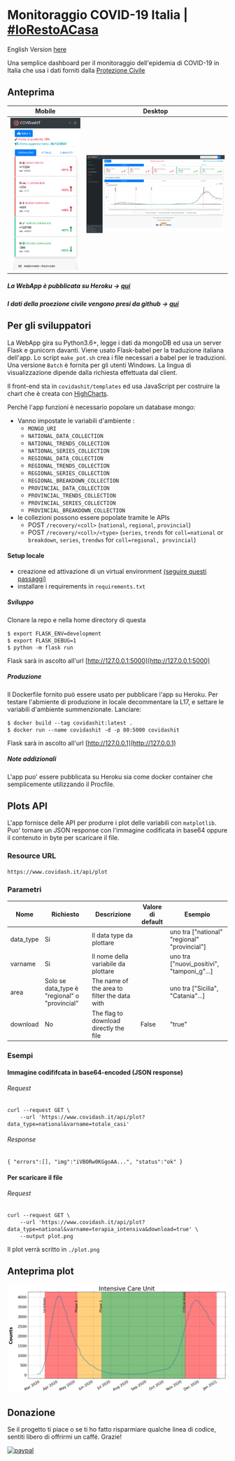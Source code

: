 # Monitoraggio COVID-19 Italia | [\#IoRestoACasa](https://twitter.com/hashtag/iorestoacasa)

English Version [here](https://github.com/fabriziomiano/covidashit/blob/master/README.md)

Una semplice dashboard per il monitoraggio dell'epidemia di COVID-19 in Italia
che usa i dati forniti dalla [Protezione Civile](https://github.com/pcm-dpc) 

## Anteprima

Mobile          |  Desktop
:-------------------------:|:-------------------------:
![alt_text](https://raw.githubusercontent.com/fabriziomiano/covidashit/main/previews/mobile_it.png) |  ![alt_text](https://raw.githubusercontent.com/fabriziomiano/covidashit/main/previews/preview_it.png)

##### La WebApp è pubblicata su Heroku &#8594; [qui](https://covidashit.herokuapp.com/)

##### I dati della proezione civile vengono presi da github &#8594; [qui](https://github.com/pcm-dpc/COVID-19/blob/master/dati-json/dpc-covid19-ita-andamento-nazionale.json)

## Per gli sviluppatori

La WebApp gira su Python3.6+, legge i dati da mongoDB ed usa un server 
Flask e gunicorn davanti.
Viene usato Flask-babel per la traduzione italiana dell'app. 
Lo script `make_pot.sh` crea i file necessari a babel per le traduzioni.
Una versione `Batch` è fornita per gli utenti Windows. 
La lingua di visualizzazione dipende dalla richiesta effettuata dal client.

Il front-end sta in `covidashit/templates` ed usa JavaScript per costruire la chart che è 
creata con [HighCharts](https://www.highcharts.com/). 

Perché l'app funzioni è necessario popolare un database mongo: 
 - Vanno impostate le variabili d'ambiente :
    * `MONGO_URI`
    * `NATIONAL_DATA_COLLECTION`
    * `NATIONAL_TRENDS_COLLECTION`
    * `NATIONAL_SERIES_COLLECTION`
    * `REGIONAL_DATA_COLLECTION`
    * `REGIONAL_TRENDS_COLLECTION`
    * `REGIONAL_SERIES_COLLECTION`
    * `REGIONAL_BREAKDOWN_COLLECTION`
    * `PROVINCIAL_DATA_COLLECTION`
    * `PROVINCIAL_TRENDS_COLLECTION`
    * `PROVINCIAL_SERIES_COLLECTION`
    * `PROVINCIAL_BREAKDOWN_COLLECTION`
 - le collezioni possono essere popolate tramite le APIs
    - POST `/recovery/<coll>` (`national`, `regional`, `provincial`)
    - POST `/recovery/<coll>/<type>` (`series`, `trends` for `coll=national` or `breakdown`, `series`, `trendws` for `coll=regional, provincial`)
    

#### Setup locale

* creazione ed attivazione di un virtual environment [(seguire questi passaggi)](https://packaging.python.org/guides/installing-using-pip-and-virtual-environments/)
* installare i requirements in `requirements.txt`

##### Sviluppo
Clonare la repo e nella home directory di questa
```
$ export FLASK_ENV=development
$ export FLASK_DEBUG=1
$ python -m flask run
```

Flask sarà in ascolto all'url [http://127.0.0.1:5000](http://127.0.0.1:5000)

##### Produzione
Il Dockerfile fornito può essere usato per pubblicare l'app su Heroku.
Per testare l'abmiente di produzione in locale decommentare la L17, e 
 settare le variabili d'ambiente summenzionate. Lanciare:
```
$ docker build --tag covidashit:latest . 
$ docker run --name covidashit -d -p 80:5000 covidashit
```
Flask sarà in ascolto all'url [http://127.0.0.1](http://127.0.0.1) 

##### Note addizionali

L'app puo' essere pubblicata su Heroku sia come docker container che semplicemente utilizzando il Procfile.


## Plots API

L'app fornisce delle API per produrre i plot delle variabili con `matplotlib`.
Puo' tornare un JSON response con l'immagine codificata in base64 oppure il 
contenuto in byte per scaricare il file.

### Resource URL 

`https://www.covidash.it/api/plot`

### Parametri
| Nome      | Richiesto                                        | Descrizione                                  | Valore di default | Esempio                                  |
|-----------|-------------------------------------------------|----------------------------------------------|---------------|------------------------------------------|
| data_type | Si                                             | Il data type da plottare                        |               | uno tra ["national" "regional" "provincial"] |
| varname   | Si                                             | Il nome della variabile da plottare             |               | uno tra ["nuovi_positivi", "tamponi_g"...]    |
| area      | Solo se data_type è "regional" o "provincial" | The name of the area to filter the data with |               | uno tra ["Sicilia", "Catania"...]                  |
| download  | No                                              | The flag to download directly the file       | False         | "true"                                   |

### Esempi

#### Immagine codififcata in base64-encoded (JSON response)
###### Request
```
curl --request GET \
    --url 'https://www.covidash.it/api/plot?data_type=national&varname=totale_casi'
```

###### Response

`{
    "errors":[],
    "img":"iVBORw0KGgoAA...",
    "status":"ok"
}`

#### Per scaricare il file 
###### Request 
```
curl --request GET \
    --url 'https://www.covidash.it/api/plot?data_type=national&varname=terapia_intensiva&download=true' \
    --output plot.png
```

Il plot verrà scritto in `./plot.png`

## Anteprima plot
![alt_text](https://raw.githubusercontent.com/fabriziomiano/covidashit/main/previews/plot.png) 


## Donazione

Se il progetto ti piace o se ti ho fatto risparmiare qualche linea di codice, 
sentiti libero di offrirmi un caffé. Grazie!

[![paypal](https://www.paypalobjects.com/en_US/IT/i/btn/btn_donateCC_LG.gif)](https://www.paypal.com/cgi-bin/webscr?cmd=_s-xclick&hosted_button_id=PMW6C23XTQDWG)

